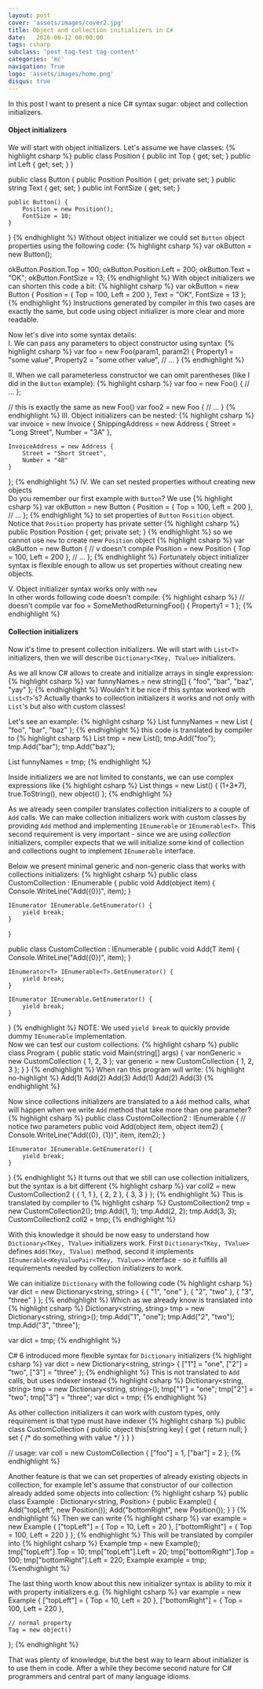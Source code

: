 ```yaml
---
layout: post
cover: 'assets/images/cover2.jpg'
title: Object and collection initializers in C#
date:   2016-06-12 00:00:00
tags: csharp 
subclass: 'post tag-test tag-content'
categories: 'mc'
navigation: True
logo: 'assets/images/home.png'
disqus: true
---
```


In this post I want to present a nice C# syntax sugar: object and collection
initializers.

#### Object initializers
We will start with object initializers. Let's assume we have classes:
{% highlight csharp %}
public class Position {
    public int Top { get; set; }
    public int Left { get; set; }
}

public class Button {
    public Position Position { get; private set; } 
    public string Text { get; set; }
    public int FontSize { get; set; }

    public Button() {
        Position = new Position();
        FontSize = 10;
    }
}
{% endhighlight %}
Without object initializer we could set `Button` object
properties using the following code:
{% highlight csharp %}
var okButton = new Button();

okButton.Position.Top = 100;
okButton.Position.Left = 200;
okButton.Text = "OK";
okButton.FontSize = 13;
{% endhighlight %}
With object initializers we can shorten this code a bit:
{% highlight csharp %}
var okButton = new Button {
    Position = {
        Top = 100,
        Left = 200
    },
    Text = "OK",
    FontSize = 13
};
{% endhighlight %}
Instructions generated by compiler in this two cases are exactly the same, but code 
using object initializer is more clear and more readable.

Now let's dive into some syntax details:  
I. We can pass any parameters to object
constructor using syntax:
{% highlight csharp %}
var foo = new Foo(param1, param2) {
    Property1 = "some value",
    Property2 = "some other value",
    // ...
}
{% endhighlight %}

II. When we call parameterless constructor we can omit parentheses 
(like I did in the `Button` example):
{% highlight csharp %}
var foo = new Foo() {
    // ...
};

// this is exactly the same as new Foo()
var foo2 = new Foo {
    // ...
}
{% endhighlight %}
III. Object initializers can be nested:
{% highlight csharp %}
var invoice = new Invoice {
    ShippingAddress = new Address {
        Street = "Long Street",
        Number = "3A"
    },

    InvoiceAddress = new Address {
        Street = "Short Street",
        Number = "4B"
    }
};
{% endhighlight %}
IV. We can set nested properties without creating new objects  
Do you remember our first example with `Button`? We use
{% highlight csharp %}
var okButton = new Button {
    Position = {
        Top = 100,
        Left = 200
    },
    // ...
};
{% endhighlight %}
to set properties of `Button` `Position` object. Notice that `Position`
property has private setter
{% highlight csharp %}
public Position Position { get; private set; }
{% endhighlight %}
so we cannot use `new` to create new `Position` object
{% highlight csharp %}
var okButton = new Button {
    //         v doesn't compile
    Position = new Position {
        Top = 100,
        Left = 200
    },
    // ...
};
{% endhighlight %}
Fortunately object initializer syntax is flexible enough to allow us
set properties without creating new objects.  

V. Object initializer syntax works only with `new`  
In other words following code doesn't compile:
{% highlight csharp %}
// doesn't compile
var foo = SomeMethodReturningFoo() {
    Property1 = 1
};
{% endhighlight %}

#### Collection initializers

Now it's time to present collection initializers. We will start with
`List<T>` initializers, then we will describe `Dictionary<TKey, TValue>`
initializers.

As we all know C# allows to create and initialize arrays in single expression:
{% highlight csharp %}
var funnyNames = new string[] { "foo", "bar", "baz", "yay" };
{% endhighlight %}
Wouldn't it be nice if this syntax worked with `List<T>`'s? Actually thanks
to collection initializers it works and not only with `List`'s but also with
custom classes!

Let's see an example:
{% highlight csharp %}
List<string> funnyNames = new List<string> { "foo", "bar", "baz" };
{% endhighlight %}
this code is translated by compiler to
{% highlight csharp %}
List<string> tmp = new List<string>();
tmp.Add("foo");
tmp.Add("bar");
tmp.Add("baz");

List<string> funnyNames = tmp;
{% endhighlight %}

Inside initializers we are not limited to constants, we can use complex expressions
like
{% highlight csharp %}
List<object> things = new List<object>() {
    (1+3*7),
    true.ToString(),
    new object()
};
{% endhighlight %}

As we already seen compiler translates collection initializers to a couple
of `Add` calls. We can make collection initializers work with custom classes by
providing `Add` method and implementing `IEnumerable` or `IEnumerable<T>`. This
second requirement is very important - since we are using *collection* initializers,
compiler expects that we will initialize some kind of collection and collections
ought to implement `IEnumerable` interface.

Below we present minimal generic and non-generic class that works with
collections initializers:
{% highlight csharp %}
public class CustomCollection : IEnumerable {
    public void Add(object item) {
        Console.WriteLine("Add({0})", item);
    }

    IEnumerator IEnumerable.GetEnumerator() {
        yield break;
    }
}

public class CustomCollection<T> : IEnumerable<T> {
    public void Add(T item) {
        Console.WriteLine("Add<T>({0})", item);
    }

    IEnumerator<T> IEnumerable<T>.GetEnumerator() {
        yield break;
    }

    IEnumerator IEnumerable.GetEnumerator() {
        yield break;
    }
}
{% endhighlight %}
NOTE: We used `yield break` to quickly provide dummy `IEnumerable` implementation.  
Now we can test our custom collections:
{% highlight csharp %}
public class Program
{
    public static void Main(string[] args)
    {
        var nonGeneric = new CustomCollection { 1, 2, 3 };
        var generic = new CustomCollection<int> { 1, 2, 3 };
    }
}
{% endhighlight %}
When ran this program will write:
{% highlight no-highlight %}
Add(1)
Add(2)
Add(3)
Add<T>(1)
Add<T>(2)
Add<T>(3)
{% endhighlight %}

Now since collections initializers are translated to a `Add` method calls, what will happen
when we write `Add` method that take more than one parameter?
{% highlight csharp %}
public class CustomCollection2 : IEnumerable {
    // notice *two* parameters
    public void Add(object item, object item2) {
        Console.WriteLine("Add({0}, {1})", item, item2);
    }

    IEnumerator IEnumerable.GetEnumerator() {
        yield break;
    }
}
{% endhighlight %}
It turns out that we still can use collection initializers, but the syntax is a bit different
{% highlight csharp %}
var coll2 = new CustomCollection2 { 
    { 1, 1 }, 
    { 2, 2 },
    { 3, 3 } 
};
{% endhighlight %}
This is translated by compiler to
{% highlight csharp %}
CustomCollection2 tmp = new CustomCollection2();
tmp.Add(1, 1);
tmp.Add(2, 2);
tmp.Add(3, 3);
CustomCollection2 coll2 = tmp;
{% endhighlight %}

With this knowledge it should be now easy to understand how `Dictionary<TKey, TValue>`
initializers work. First `Dictionary<TKey, TValue>` defines `Add(TKey, TValue)` method,
second it implements `IEnumerable<KeyValuePair<TKey, TValue>>` interface - so it fulfills all 
requirements needed by collection initializers to work.

We can initialize `Dictionary` with the following code
{% highlight csharp %}
var dict = new Dictionary<string, string> {
    { "1", "one" },
    { "2", "two" },
    { "3", "three" }
};
{% endhighlight %}
Which as we already know is translated into
{% highlight csharp %}
Dictionary<string, string> tmp = new Dictionary<string, string>();
tmp.Add("1", "one");
tmp.Add("2", "two");
tmp.Add("3", "three");

var dict = tmp;
{% endhighlight %}

C# 6 introduced more flexible syntax for `Dictionary` initializers
{% highlight csharp %}
var dict = new Dictionary<string, string> {
    ["1"] = "one",
    ["2"] = "two",
    ["3"] = "three"
};
{% endhighlight %}
This is not translated to `Add` calls, but uses indexer instead
{% highlight csharp %}
Dictionary<string, string> tmp = new Dictionary<string, string>();
tmp["1"] = "one";
tmp["2"] = "two";
tmp["3"] = "three";
var dict = tmp;
{% endhighlight %}

As other collection initializers it can work with custom types, only requirement is that
type must have indexer
{% highlight csharp %}
public class CustomCollection {
    public object this[string key] {
        get { return null; }
        set { /* do something with value */ }
    }
}

// usage:
var coll = new CustomCollection {
    ["foo"] = 1,
    ["bar"] = 2
};
{% endhighlight %}

Another feature is that we can set properties of already existing objects in collection,
for example let's assume that constructor of our collection already added some objects into
collection:
{% highlight csharp %}
public class Example : Dictionary<string, Position> {
    public Example() {
        Add("topLeft", new Position());
        Add("bottomRight", new Position());
    }
}
{% endhighlight %}
Then we can write
{% highlight csharp %}
var example  = new Example {
    ["topLeft"] = { Top = 10, Left = 20 },
    ["bottomRight"] = { Top = 100, Left = 220 }
};
{% endhighlight %}
This will be translated by compiler into
{% highlight csharp %}
Example tmp = new Example();
tmp["topLeft"].Top = 10;
tmp["topLeft"].Left = 20;
tmp["bottomRight"].Top = 100;
tmp["bottomRight"].Left = 220;
Example example = tmp;
{%endhighlight %}

The last thing worth know about this new initializer syntax is ability to mix it with
property initializers e.g.
{% highlight csharp %}
 var example  = new Example {
    ["topLeft"] = { Top = 10, Left = 20 },
    ["bottomRight"] = { Top = 100, Left = 220 },

    // normal property
    Tag = new object()
};
{% endhighlight %}

That was plenty of knowledge, but the best way to learn about initializer is to use
them in code. After a while they become second nature for C# programmers and central part
of many language idioms.


